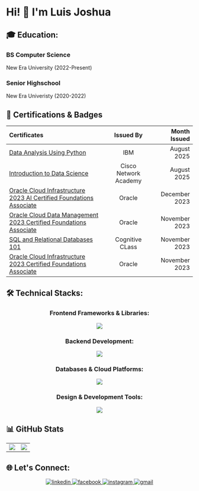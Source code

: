 # Hi! 👋 I'm Luis Joshua


## 🎓 Education:
<h3> BS Computer Science </h3>
<p> New Era University (2022-Present) </p>
<h3> Senior Highschool </h3>
<p> New Era Univeristy (2020-2022) </p>

##  📜 Certifications & Badges
<div align="center">

| Certificates | Issued By | Month Issued |
|:---------------|:--------------:|--------------:|
| <a href="https://www.credly.com/badges/2f60c509-93ea-4fbd-b4ab-b63e7cae6fed">Data Analysis Using Python</a> | IBM  | August 2025|
| <a href="https://www.credly.com/badges/e5eab83d-7cc4-4179-bb6c-ed1559f0bfe8/">Introduction to Data Science</a> | Cisco Network Academy |August 2025  |
| <a href="https://catalog-education.oracle.com/pls/certview/sharebadge?id=24B97B86622CA965A9FC6623E3BD3D2207C4AF83BD406DBC0358FB1023642970">Oracle Cloud Infrastructure 2023 AI Certified Foundations Associate</a> | Oracle | December 2023 |
| <a href="https://catalog-education.oracle.com/pls/certview/sharebadge?id=D3401C23BBC4EA4A58E5E21020840099F29497F70E2D3115E496BB7870E2FE82">Oracle Cloud Data Management 2023 Certified Foundations Associate</a> | Oracle | November 2023 |
| <a href="https://courses.cognitiveclass.ai/certificates/e0beec2141794e5888dbba6bbf70de24">SQL and Relational Databases 101</a> | Cognitive CLass | November 2023 |
| <a href="https://catalog-education.oracle.com/pls/certview/sharebadge?id=C7D2F59233EE36A6B916B8F89F77EF064DCBD18E0E879FBCE3D55A00D7B75413">Oracle Cloud Infrastructure 2023 Certified Foundations Associate</a> | Oracle  | November 2023 |
</div>

## 🛠️ Technical Stacks:
<div align="center">
<h3>Frontend Frameworks & Libraries:</h3>
  <p align="center"> 
  <a href="https://skillicons.dev">
    <img src="https://skillicons.dev/icons?i=html,css,typescript,nextjs,nodejs,react,tailwindcss,bootstrap" />
  </a>
<h3>Backend Development:</h3>
 <p align="center"> 
  <a href="https://skillicons.dev">
    <img src="https://skillicons.dev/icons?i=php,java,python,javascript" />
  </a>
<h3>Databases & Cloud Platforms:</h3>
 <p align="center"> 
  <a href="https://skillicons.dev">
    <img src="https://skillicons.dev/icons?i=mysql,supabase,googlecloud" />
  </a>
<h3>Design & Development Tools:</h3>
 <p align="center"> 
    <img src="https://skills.syvixor.com/api/icons?i=visualstudiocode,github,git,googlecolaboratory,tableau,vercel,figma,powerbi,expo"/>
</div>

## 📊 GitHub Stats  

<div align="center">

<table>
  <tr>
    <td><img src="https://github-readme-stats.vercel.app/api?username=LuisBulatao&theme=radical&rank_icon=percentile&hide_border=true&include_all_commits=true&count_private=true"/></td>
    <td><img src="https://nirzak-streak-stats.vercel.app/?user=LuisBulatao&theme=radical&hide_border=false&count_private=true"/></td>
  </tr>
</table>

</div>  

##  🌐 Let's Connect:
<div align="center">
  <a href="https://www.linkedin.com/in/luis-joshua-bulatao-457b6a2a9/" target="_blank">
<img src=https://img.shields.io/badge/linkedin-%231E77B5.svg?&style=for-the-badge&logo=linkedin&logoColor=white alt=linkedin style="margin-bottom: 5px;" />
</a>
  <a href="https://www.facebook.com/weeboob/" target="_blank">
<img src=https://img.shields.io/badge/facebook-%232E87FB.svg?&style=for-the-badge&logo=facebook&logoColor=white alt=facebook style="margin-bottom: 5px;" />
</a>
  <a href="https://www.instagram.com/bulataolj/" target="_blank">
<img src=https://img.shields.io/badge/instagram-%23000000.svg?&style=for-the-badge&logo=instagram&logoColor=white alt=instagram style="margin-bottom: 5px;" />
</a> 
  <a href="mailto:bluisjoshua@gmail.com" target="_blank">
<img src="https://img.shields.io/badge/Gmail-D14836?style=for-the-badge&logo=gmail&logoColor=white" alt="gmail" />
</a>
</div>  
